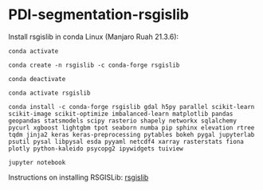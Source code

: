 # PDI-segmentation-rsgislib

Install rsgislib in conda Linux (Manjaro Ruah 21.3.6):
```
conda activate

conda create -n rsgislib -c conda-forge rsgislib

conda deactivate

conda activate rsgislib 

conda install -c conda-forge rsgislib gdal h5py parallel scikit-learn scikit-image scikit-optimize imbalanced-learn matplotlib pandas geopandas statsmodels scipy rasterio shapely networkx sqlalchemy pycurl xgboost lightgbm tpot seaborn numba pip sphinx elevation rtree tqdm jinja2 keras keras-preprocessing pytables bokeh pygal jupyterlab psutil pysal libpysal esda pyyaml netcdf4 xarray rasterstats fiona plotly python-kaleido psycopg2 ipywidgets tuiview

jupyter notebook
``` 
Instructions on installing RSGISLib: [rsgislib](https://github.com/remotesensinginfo/rsgislib)
